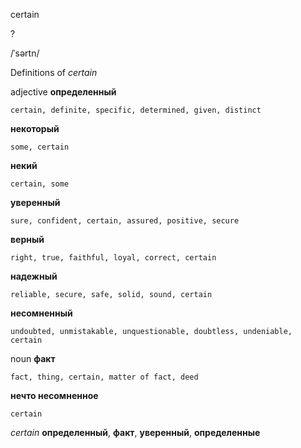 certain

?

/ˈsərtn/

Definitions of _certain_

adjective
**определенный**

    certain, definite, specific, determined, given, distinct
**некоторый**

    some, certain
**некий**

    certain, some
**уверенный**

    sure, confident, certain, assured, positive, secure
**верный**

    right, true, faithful, loyal, correct, certain
**надежный**

    reliable, secure, safe, solid, sound, certain
**несомненный**

    undoubted, unmistakable, unquestionable, doubtless, undeniable, certain

noun
**факт**

    fact, thing, certain, matter of fact, deed
**нечто несомненное**

    certain

_certain_
**определенный**, **факт**, **уверенный**, **определенные**